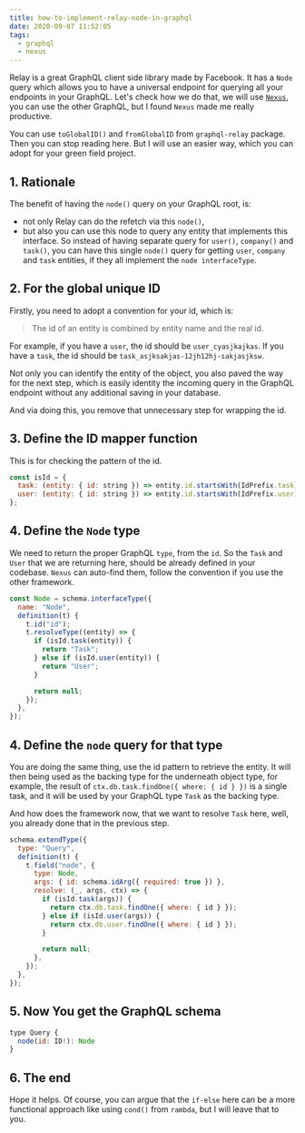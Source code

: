 ```yaml
---
title: how-to-implement-relay-node-in-graphql
date: 2020-09-07 11:52:05
tags:
  - graphql
  - nexus
---
```


Relay is a great GraphQL client side library made by Facebook. It has a `Node` query which allows you to have a universal endpoint for querying all your endpoints in your GraphQL. Let's check how we do that, we will use [`Nexus`](https://nexusjs.org/), you can use the other GraphQL, but I found `Nexus` made me really productive.

You can use `toGlobalID()` and `fromGlobalID` from `graphql-relay` package. Then you can stop reading here. But I will use an easier way, which you can adopt for your green field project.

<!--more-->

## 1. Rationale

The benefit of having the `node()` query on your GraphQL root, is:

- not only Relay can do the refetch via this `node()`,
- but also you can use this node to query any entity that implements this interface. So instead of having separate query for `user()`, `company()` and `task()`, you can have this single `node()` query for getting `user`, `company` and `task` entities, if they all implement the `node interfaceType`.

## 2. For the global unique ID

Firstly, you need to adopt a convention for your id, which is:

> The id of an entity is combined by entity name and the real id.

For example, if you have a `user`, the id should be `user_cyasjkajkas`. If you have a `task`, the id should be `task_asjksakjas-12jh12hj-sakjasjksw`.

Not only you can identify the entity of the object, you also paved the way for the next step, which is easily identity the incoming query in the GraphQL endpoint without any additional saving in your database.

And via doing this, you remove that unnecessary step for wrapping the id.

## 3. Define the ID mapper function

This is for checking the pattern of the id.

```javascript
const isId = {
  task: (entity: { id: string }) => entity.id.startsWith(IdPrefix.task),
  user: (entity: { id: string }) => entity.id.startsWith(IdPrefix.user),
};
```

## 4. Define the `Node` type

We need to return the proper GraphQL `type`, from the `id`. So the `Task` and `User` that we are returning here, should be already defined in your codebase. `Nexus` can auto-find them, follow the convention if you use the other framework.

```javascript
const Node = schema.interfaceType({
  name: "Node",
  definition(t) {
    t.id("id");
    t.resolveType((entity) => {
      if (isId.task(entity)) {
        return "Task";
      } else if (isId.user(entity)) {
        return "User";
      }

      return null;
    });
  },
});
```

## 4. Define the `node` query for that type

You are doing the same thing, use the id pattern to retrieve the entity. It will then being used as the backing type for the underneath object type, for example, the result of `ctx.db.task.findOne({ where: { id } })` is a single task, and it will be used by your GraphQL type `Task` as the backing type.

And how does the framework now, that we want to resolve `Task` here, well, you already done that in the previous step.

```javascript
schema.extendType({
  type: "Query",
  definition(t) {
    t.field("node", {
      type: Node,
      args: { id: schema.idArg({ required: true }) },
      resolve: (_, args, ctx) => {
        if (isId.task(args)) {
          return ctx.db.task.findOne({ where: { id } });
        } else if (isId.user(args)) {
          return ctx.db.user.findOne({ where: { id } });
        }

        return null;
      },
    });
  },
});
```

## 5. Now You get the GraphQL schema

```javascript
type Query {
  node(id: ID!): Node
}
```

## 6. The end

Hope it helps. Of course, you can argue that the `if-else` here can be a more functional approach like using `cond()` from `rambda`, but I will leave that to you.
